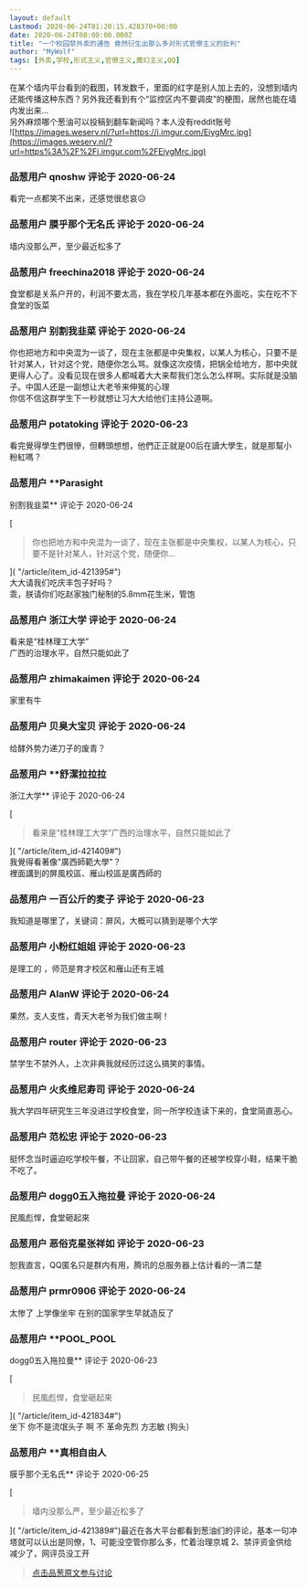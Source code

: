 ```yaml
---
layout: default
Lastmod: 2020-06-24T01:20:15.428370+00:00
date: 2020-06-24T00:00:00.000Z
title: "一个校园禁外卖的通告 竟然衍生出那么多对形式官僚主义的批判"
author: "MyWolf"
tags: [外卖,学校,形式主义,官僚主义,魔幻主义,QQ]
---
```


在某个墙内平台看到的截图，转发数千，里面的红字是别人加上去的，没想到墙内还能传播这种东西？另外我还看到有个“监控区内不要调皮”的梗图，居然也能在墙内发出来...  
另外麻烦哪个葱油可以投稿到翻车新闻吗？本人没有reddit账号  
![https://images.weserv.nl/?url=https://i.imgur.com/EiygMrc.jpg](https://images.weserv.nl/?url=https%3A%2F%2Fi.imgur.com%2FEiygMrc.jpg)

            
### 品葱用户 **qnoshw** 评论于 2020-06-24
        
看完一点都笑不出来，还感觉很悲哀😥
        


            
### 品葱用户 **膜乎那个无名氏** 评论于 2020-06-24
        
墙内没那么严，至少最近松多了
        


            
### 品葱用户 **freechina2018** 评论于 2020-06-24
        
食堂都是关系户开的，利润不要太高，我在学校几年基本都在外面吃，实在吃不下食堂的饭菜
        


            
### 品葱用户 **别割我韭菜** 评论于 2020-06-24
        
你也把地方和中央混为一谈了，现在主张都是中央集权，以某人为核心，只要不是针对某人，针对这个党，随便你怎么骂。就像这次疫情，把锅全给地方，那中央就更得人心了。没看见现在很多人都喊着大大来帮我们怎么怎么样啊。实际就是没脑子。中国人还是一副想让大老爷来伸冤的心理  
你信不信这群学生下一秒就想让习大大给他们主持公道啊。
        


            
### 品葱用户 **potatoking** 评论于 2020-06-23
        
看完覺得學生們很慘，但轉頭想想，他們正正就是00后在讀大學生，就是那幫小粉紅嗎？
        


            
### 品葱用户 **Parasight 
别割我韭菜** 评论于 2020-06-24
        
[

> 你也把地方和中央混为一谈了，现在主张都是中央集权，以某人为核心，只要不是针对某人，针对这个党，随便你...

]( "/article/item_id-421395#")  
大大请我们吃庆丰包子好吗？  
乖，朕请你们吃赵家独门秘制的5.8mm花生米，管饱
        


            
### 品葱用户 **浙江大学** 评论于 2020-06-24
        
看来是“桂林理工大学”  
广西的治理水平，自然只能如此了
        


            
### 品葱用户 **zhimakaimen** 评论于 2020-06-24
        
家里有牛
        


            
### 品葱用户 **贝臭大宝贝** 评论于 2020-06-24
        
给酵外势力递刀子的废青？
        


            
### 品葱用户 **舒潔拉拉拉 
浙江大学** 评论于 2020-06-24
        
[

> 看来是“桂林理工大学”广西的治理水平，自然只能如此了

]( "/article/item_id-421409#")  
我覺得看著像"廣西師範大學"？  
裡面講到的屏風校區、雁山校區是廣西師的
        


            
### 品葱用户 **一百公斤的麦子** 评论于 2020-06-23
        
我知道是哪里了，关键词：屏风，大概可以猜到是哪个大学
        


            
### 品葱用户 **小粉红姐姐** 评论于 2020-06-23
        
是理工的 ，师范是育才校区和雁山还有王城
        


            
### 品葱用户 **AlanW** 评论于 2020-06-24
        
果然，支人支性，青天大老爷为我们做主啊！
        


            
### 品葱用户 **router** 评论于 2020-06-23
        
禁学生不禁外人，上次非典我就经历过这么搞笑的事情。
        


            
### 品葱用户 **火炙维尼寿司** 评论于 2020-06-24
        
我大学四年研究生三年没进过学校食堂，同一所学校连读下来的，食堂简直恶心。
        


            
### 品葱用户 **范松忠** 评论于 2020-06-23
        
挺怀念当时逼迫吃学校午餐，不让回家，自己带午餐的还被学校穿小鞋，结果干脆不吃了。
        


            
### 品葱用户 **dogg0五入拖拉曼** 评论于 2020-06-24
        
民風彪悍，食堂砸起來
        


            
### 品葱用户 **恶俗克星张祥如** 评论于 2020-06-23
        
恕我直言，QQ匿名只是群内有用，腾讯的总服务器上估计看的一清二楚
        


            
### 品葱用户 **prmr0906** 评论于 2020-06-24
        
太惨了 上学像坐牢 在别的国家学生早就造反了
        


            
### 品葱用户 **POOL_POOL 
dogg0五入拖拉曼** 评论于 2020-06-23
        
[

> 民風彪悍，食堂砸起來

]( "/article/item_id-421834#")  
坐下 你不是流氓头子 啊 不 革命先烈 方志敏 (狗头）
        


            
### 品葱用户 **真相自由人 
膜乎那个无名氏** 评论于 2020-06-25
        
[

> 墙内没那么严，至少最近松多了

]( "/article/item_id-421389#")最近在各大平台都看到葱油们的评论，基本一句冲塔就可以认出是同僚，1、可能没空管你那么多，忙着治理京城 2、禁评资金供给减少了，网评员没工开
        






> [点击品葱原文参与讨论](https://pincong.rocks/article/20763)

